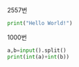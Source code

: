 2557번
```python 
print("Hello World!")
```

1000번
```python
a,b=input().split()
print(int(a)+int(b))